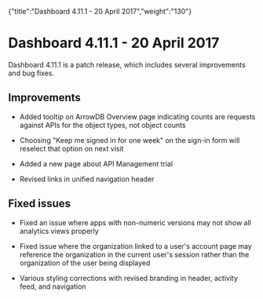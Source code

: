 {"title":"Dashboard 4.11.1 - 20 April 2017","weight":"130"} 

# Dashboard 4.11.1 - 20 April 2017

Dashboard 4.11.1 is a patch release, which includes several improvements and bug fixes.

## Improvements

*   Added tooltip on ArrowDB Overview page indicating counts are requests against APIs for the object types, not object counts
    
*   Choosing "Keep me signed in for one week" on the sign-in form will reselect that option on next visit
    
*   Added a new page about API Management trial
    
*   Revised links in unified navigation header
    

## Fixed issues

*   Fixed an issue where apps with non-numeric versions may not show all analytics views properly
    
*   Fixed issue where the organization linked to a user's account page may reference the organization in the current user's session rather than the organization of the user being displayed
    
*   Various styling corrections with revised branding in header, activity feed, and navigation